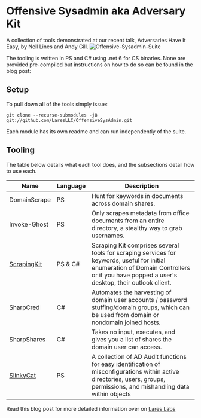 # Offensive Sysadmin aka Adversary Kit
A collection of tools demonstrated at our recent talk, Adversaries Have It Easy, by Neil Lines and Andy Gill.
![Offensive-Sysadmin-Suite](https://github.com/LaresLLC/OffensiveSysAdmin/assets/5783068/2fdf34db-1389-4384-91b1-24797583480b)

The tooling is written in PS and C# using .net 6 for CS binaries. None are provided pre-compiled but instructions on how to do so can be found in the blog post:



## Setup
To pull down all of the tools simply issue:
```
git clone --recurse-submodules -j8 git://github.com/LaresLLC/OffensiveSysAdmin.git
```

Each module has its own readme and can run independently of the suite.

## Tooling
The table below details what each tool does, and the subsections detail how to use each.

| **Name** | **Language** | **Description** |
|--------------|--------------|--------------|
| DomainScrape | PS | Hunt for keywords in documents across domain shares. |
| Invoke-Ghost | PS | Only scrapes metadata from office documents from an entire directory, a stealthy way to grab usernames. |
| [ScrapingKit](https://github.com/LaresLLC/ScrapingKit) | PS & C# | Scraping Kit comprises several tools for scraping services for keywords, useful for initial enumeration of Domain Controllers or if you have popped a user's desktop, their outlook client. |
| SharpCred | C# | Automates the harvesting of domain user accounts / password stuffing/domain groups, which can be used from domain or nondomain joined hosts. |
| SharpShares | C# | Takes no input, executes, and gives you a list of shares the domain user can access. |
| [SlinkyCat](https://github.com/LaresLLC/SlinkyCat) | PS | A collection of AD Audit functions for easy identification of misconfigurations within active directories, users, groups, permissions, and mishandling data within objects |


Read this blog post for more detailed information over on [Lares Labs](https://labs.lares.com/)